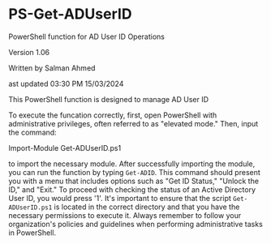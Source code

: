 # PS-Get-ADUserID
PowerShell function for AD User ID Operations

Version 1.06

Written by Salman Ahmed

ast updated 03:30 PM 15/03/2024

This PowerShell function is designed to manage AD User ID


To execute the funcation correctly, first, open PowerShell with administrative privileges, often referred to as "elevated mode." Then, input the command:

Import-Module Get-ADUserID.ps1

to import the necessary module. After successfully importing the module, you can run the function by typing `Get-ADID`. This command should present you with a menu that includes options such as "Get ID Status," "Unlock the ID," and "Exit." To proceed with checking the status of an Active Directory User ID, you would press '1'. It's important to ensure that the script `Get-ADUserID.ps1` is located in the correct directory and that you have the necessary permissions to execute it. Always remember to follow your organization's policies and guidelines when performing administrative tasks in PowerShell.
